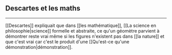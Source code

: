 


## Descartes et les maths

---

[[Descartes]] expliquait que dans [[les mathématique]], [[La science en philosophie|science]] formelle et abstraite, ce qu'un géomètre parvient à démontrer reste vrai même si les figures n'existent pas dans [[la nature]] et que c'est vrai car c'est le produit d'une [[Qu'est-ce qu'une démonstration|démonstration]].